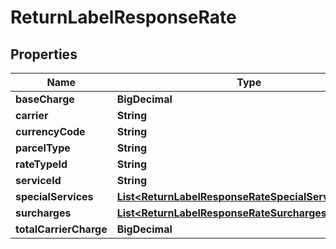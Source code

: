 

# ReturnLabelResponseRate


## Properties

| Name | Type | Description | Notes |
|------------ | ------------- | ------------- | -------------|
|**baseCharge** | **BigDecimal** | Description |  [optional] |
|**carrier** | **String** | Description |  [optional] |
|**currencyCode** | **String** | Description |  [optional] |
|**parcelType** | **String** | Description |  [optional] |
|**rateTypeId** | **String** | Description |  [optional] |
|**serviceId** | **String** | Description |  [optional] |
|**specialServices** | [**List&lt;ReturnLabelResponseRateSpecialServicesInner&gt;**](ReturnLabelResponseRateSpecialServicesInner.md) |  |  [optional] |
|**surcharges** | [**List&lt;ReturnLabelResponseRateSurchargesInner&gt;**](ReturnLabelResponseRateSurchargesInner.md) |  |  [optional] |
|**totalCarrierCharge** | **BigDecimal** | Description |  [optional] |



